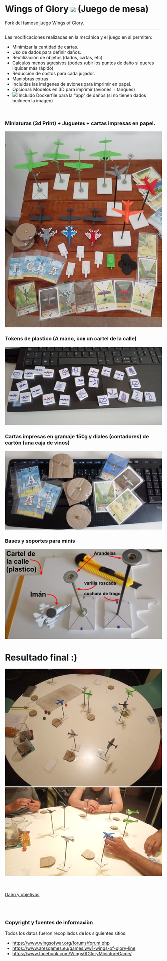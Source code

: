 # Wings of Glory  <img src="https://seeklogo.com/images/O/open-source-logo-55C3B4FF7B-seeklogo.com.png" height="60" with="60"> (Juego de mesa)
Fork del famoso juego Wings of Glory. 

<hr>

Las modificaciones realizadas en la mecánica y el juego en si permiten:
 - Minimizar la cantidad de cartas.
 - Uso de dados para definir daños.
 - Reutilización de objetos (dados, cartas, etc).
 - Calculos menos agresivos (podes subir los puntos de daño si queres liquidar más rápido)
 - Reducción de costos para cada jugador.
 - Maniobras extras
 - Incluidas las imágenes de aviones para imprimir en papel.
 - Opcional: Modelos en 3D para imprimir (aviones + tanques)
  - <img src="https://cdn.iconscout.com/icon/free/png-256/docker-7-569438.png" height="50" with="50"> Incluido Dockerfile para la "app" de daños (si no tienen dados buildeen la imagen) 
 
<br>



### Miniaturas (3d Print) + Juguetes + cartas impresas en papel.
<img src="Imagenes-juego-final/caja-completa.jpeg">
<br>

### Tokens de plastico (A mano, con un cartel de la calle)
<img src="Imagenes-juego-final/tokens-plastico-a-mano.jpeg">
<br>

### Cartas impresas en gramaje 150g y diales (contadores) de cartón (una caja de vinos)
<img src="Imagenes-juego-final/contadores-cartas.jpeg">
<br>

### Bases y soportes para minis
<img src="Imagenes-juego-final/soportes-minis.jpeg">
<br>


# Resultado final   :) 
<img src="Imagenes-juego-final/mesa-test.jpeg">
<br>
<img src="Imagenes-juego-final/mesa-test-2.jpeg">

<br><br>
[Daño y objetivos](Damage_and_objs.md)


<br><br>
### Copyright y fuentes de informaciòn
Todos los datos fueron recopilados de los siguientes sitios. 


- https://www.wingsofwar.org/forums/forum.php
- https://www.aresgames.eu/games/ww1-wings-of-glory-line
- https://www.facebook.com/WingsOfGloryMiniatureGame/

